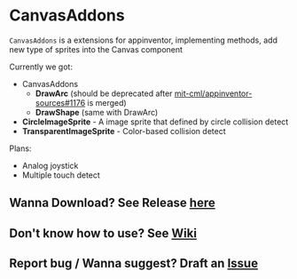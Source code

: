# CanvasAddons

`CanvasAddons` is a extensions for appinventor, implementing methods, add new type of sprites into the Canvas component

Currently we got:

* CanvasAddons
  * **DrawArc** (should be deprecated after [mit-cml/appinventor-sources#1176](https://github.com/mit-cml/appinventor-sources/pull/1176) is merged)
  * **DrawShape** (same with DrawArc)
* **CircleImageSprite** - A image sprite that defined by circle collision detect
* **TransparentImageSprite** - Color-based collision detect

Plans:

* Analog joystick
* Multiple touch detect

## Wanna Download? See Release [here](https://github.com/OpenSourceAIX/CanvasAddons/releases)

## Don't know how to use? See [Wiki](https://github.com/OpenSourceAIX/CanvasAddons/wiki)

## Report bug / Wanna suggest? Draft an [Issue](https://github.com/OpenSourceAIX/CanvasAddons/issue)
